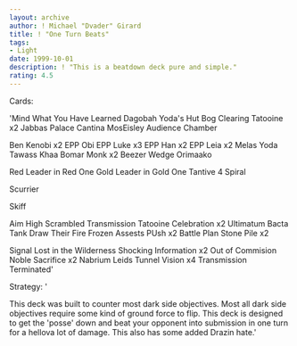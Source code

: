 ```yaml
---
layout: archive
author: ! Michael "Dvader" Girard
title: ! "One Turn Beats"
tags:
- Light
date: 1999-10-01
description: ! "This is a beatdown deck pure and simple."
rating: 4.5
---
```

Cards: 

'Mind What You Have Learned
Dagobah
Yoda's Hut
Bog Clearing
Tatooine x2
Jabbas Palace
Cantina
MosEisley
Audience Chamber

Ben Kenobi x2
EPP Obi
EPP Luke x3
EPP Han x2
EPP Leia x2
Melas
Yoda
Tawass Khaa
Bomar Monk x2
Beezer
Wedge
Orimaako

Red Leader in Red One
Gold Leader in Gold One
Tantive 4
Spiral

Scurrier

Skiff

Aim High
Scrambled Transmission
Tatooine Celebration x2
Ultimatum
Bacta Tank
Draw Their Fire
Frozen Assests
PUsh x2
Battle Plan
Stone Pile x2

Signal
Lost in the Wilderness
Shocking Information x2
Out of Commision
Noble Sacrifice x2
Nabrium Leids
Tunnel Vision x4
Transmission Terminated'

Strategy: '

This deck was built to counter most dark side objectives.  Most all dark side objectives require some kind of ground force to flip.	This deck is designed to get the 'posse' down and beat your opponent into submission in one turn for a hellova lot of damage.  This also has some added Drazin hate.'